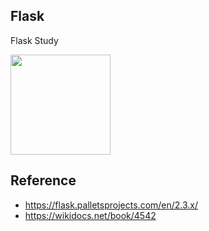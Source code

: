 Flask
---

Flask Study

<img src="https://upload.wikimedia.org/wikipedia/commons/thumb/3/3c/Flask_logo.svg/1200px-Flask_logo.svg.png" width=160 height=160>

## Reference
- https://flask.palletsprojects.com/en/2.3.x/
- https://wikidocs.net/book/4542